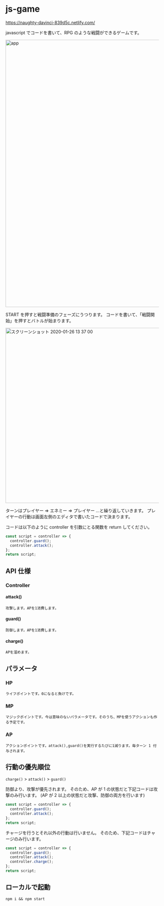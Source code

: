 # js-game

https://naughty-davinci-839d5c.netlify.com/

javascript でコードを書いて、RPG のような戦闘ができるゲームです。

<img width="874" alt="app" src="https://user-images.githubusercontent.com/20484619/73130623-384e6300-403f-11ea-9320-1512d685e79c.png">

START を押すと戦闘準備のフェーズにうつります。
コードを書いて、「戦闘開始」を押すとバトルが始まります。

<img width="573" alt="スクリーンショット 2020-01-26 13 37 00" src="https://user-images.githubusercontent.com/20484619/73130714-00e0b600-4041-11ea-8fbb-907b3c575840.png">

ターンはプレイヤー => エネミー => プレイヤー ...と繰り返していきます。
プレイヤーの行動は画面左側のエディタで書いたコードで決まります。

コードは以下のように controller を引数にとる関数を return してください。

```js
const script = controller => {
  controller.guard();
  controller.attack();
};
return script;
```

## API 仕様

### Controller

#### attack()

```
攻撃します。APを1消費します。
```

#### guard()

```
防御します。APを1消費します。
```

#### charge()

```
APを溜めます。
```

## パラメータ

### HP

```
ライフポイントです。0になると負けです。
```

### MP

```
マジックポイントです。今は意味のないパラメータです。そのうち、MPを使うアクションも作る予定です。
```

### AP

```
アクションポイントです。attack(),guard()を実行するたびに1減ります。毎ターン 1 付与されます。
```

## 行動の優先順位

`charge()` > `attack()` > `guard()`

防御より、攻撃が優先されます。
そのため、AP が 1 の状態だと下記コードは攻撃のみ行います。
(AP が 2 以上の状態だと攻撃、防御の両方を行います)

```js
const script = controller => {
  controller.guard();
  controller.attack();
};
return script;
```

チャージを行うとそれ以外の行動は行いません。
そのため、下記コードはチャージのみ行います。

```js
const script = controller => {
  controller.guard();
  controller.attack();
  controller.charge();
};
return script;
```

## ローカルで起動

```
npm i && npm start
```
